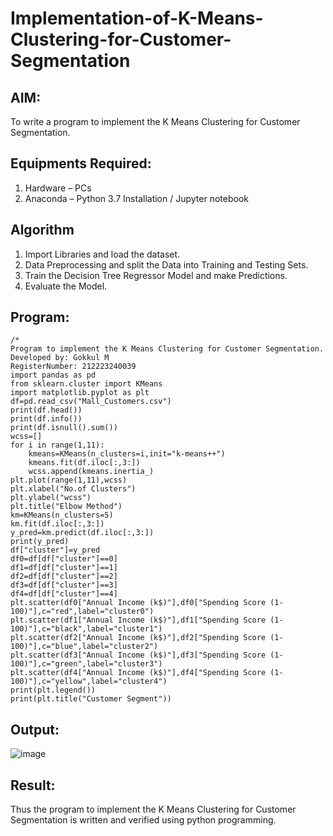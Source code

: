 # Implementation-of-K-Means-Clustering-for-Customer-Segmentation

## AIM:
To write a program to implement the K Means Clustering for Customer Segmentation.

## Equipments Required:
1. Hardware – PCs
2. Anaconda – Python 3.7 Installation / Jupyter notebook

## Algorithm
1. Import Libraries and load the dataset.
2. Data Preprocessing and split the Data into Training and Testing Sets.
3. Train the Decision Tree Regressor Model and make Predictions.
4. Evaluate the Model.

## Program:
```
/*
Program to implement the K Means Clustering for Customer Segmentation.
Developed by: Gokkul M
RegisterNumber: 212223240039
import pandas as pd
from sklearn.cluster import KMeans
import matplotlib.pyplot as plt
df=pd.read_csv("Mall_Customers.csv")
print(df.head())
print(df.info())
print(df.isnull().sum())
wcss=[]
for i in range(1,11):
    kmeans=KMeans(n_clusters=i,init="k-means++")
    kmeans.fit(df.iloc[:,3:])
    wcss.append(kmeans.inertia_)
plt.plot(range(1,11),wcss)
plt.xlabel("No.of Clusters")
plt.ylabel("wcss")
plt.title("Elbow Method")
km=KMeans(n_clusters=5)
km.fit(df.iloc[:,3:])
y_pred=km.predict(df.iloc[:,3:])
print(y_pred)
df["cluster"]=y_pred
df0=df[df["cluster"]==0]
df1=df[df["cluster"]==1]
df2=df[df["cluster"]==2]
df3=df[df["cluster"]==3]
df4=df[df["cluster"]==4]
plt.scatter(df0["Annual Income (k$)"],df0["Spending Score (1-100)"],c="red",label="cluster0")
plt.scatter(df1["Annual Income (k$)"],df1["Spending Score (1-100)"],c="black",label="cluster1")
plt.scatter(df2["Annual Income (k$)"],df2["Spending Score (1-100)"],c="blue",label="cluster2")
plt.scatter(df3["Annual Income (k$)"],df3["Spending Score (1-100)"],c="green",label="cluster3")
plt.scatter(df4["Annual Income (k$)"],df4["Spending Score (1-100)"],c="yellow",label="cluster4")
print(plt.legend())
print(plt.title("Customer Segment"))
```
## Output:
![image](https://github.com/Gokkul-M/Implementation-of-K-Means-Clustering-for-Customer-Segmentation/assets/144870543/4783cad0-2460-4a4b-90e1-b33600eb0fec)
## Result:
Thus the program to implement the K Means Clustering for Customer Segmentation is written and verified using python programming.
